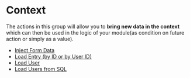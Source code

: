
# Context

The actions in this group will allow you to **bring new data in the context** which can then be used in the logic of your module\(as condition on future action or simply as a value\).

* [Inject Form Data](inject-form-data.md)
* [Load Entry \(by ID or by User ID\)](load-entry.md)
* [Load User](load-user.md)
* [Load Users from SQL](load-users-from-sql.md)